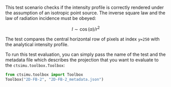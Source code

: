 This test scenario checks if the intensity profile is correctly rendered under the assumption of an isotropic point source. The inverse square law and the law of radiation incidence must be obeyed:

$$I\sim \cos(\alpha)/r^2$$

The test compares the central horizontal row of pixels at index `y=250` with the analytical intensity profile.

To run this test evaluation, you can simply pass the name of the test and the metadata file which describes the projection that you want to evaluate to the `ctsimu.toolbox.Toolbox`:

```python
from ctsimu.toolbox import Toolbox
Toolbox("2D-FB-2", "2D-FB-2_metadata.json")
```